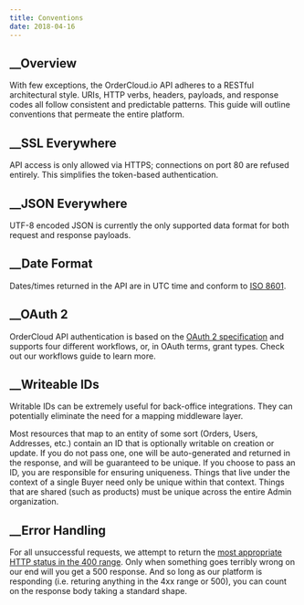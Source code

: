 ```yaml
---
title: Conventions
date: 2018-04-16
---
```







## __Overview





With few exceptions, the OrderCloud.io API adheres to a RESTful architectural
style. URIs, HTTP verbs, headers, payloads, and response codes all follow
consistent and predictable patterns. This guide will outline conventions that
permeate the entire platform.









##  __SSL Everywhere





API access is only allowed via HTTPS; connections on port 80 are refused
entirely. This simplifies the token-based authentication.









##  __JSON Everywhere





UTF-8 encoded JSON is currently the only supported data format for both
request and response payloads.









##  __Date Format





Dates/times returned in the API are in UTC time and conform to [ISO
8601](http://en.wikipedia.org/wiki/ISO_8601).









##  __OAuth 2





OrderCloud API authentication is based on the [OAuth 2
specification](http://tools.ietf.org/html/rfc6749) and supports four different
workflows, or, in OAuth terms, grant types. Check out our workflows guide to
learn more.









##  __Writeable IDs





Writable IDs can be extremely useful for back-office integrations. They can
potentially eliminate the need for a mapping middleware layer.





Most resources that map to an entity of some sort (Orders, Users, Addresses,
etc.) contain an ID that is optionally writable on creation or update. If you
do not pass one, one will be auto-generated and returned in the response, and
will be guaranteed to be unique. If you choose to pass an ID, you are
responsible for ensuring uniqueness. Things that live under the context of a
single Buyer need only be unique within that context. Things that are shared
(such as products) must be unique across the entire Admin organization.









##  __Error Handling





For all unsuccessful requests, we attempt to return the [most appropriate HTTP
status in the 400
range](http://en.wikipedia.org/wiki/List_of_HTTP_status_codes#4xx_Client_Error).
Only when something goes terribly wrong on our end will you get a 500
response. And so long as our platform is responding (i.e. returing anything in
the 4xx range or 500), you can count on the response body taking a standard
shape.





